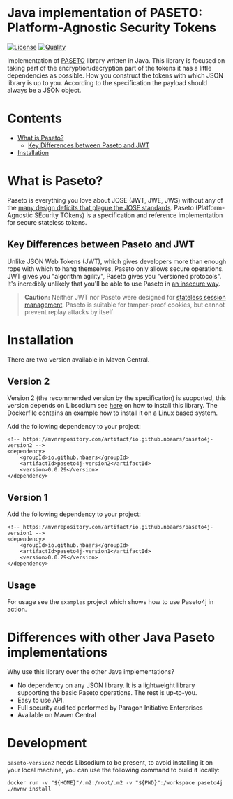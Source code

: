 # Java implementation of PASETO: Platform-Agnostic Security Tokens
[![License](http://img.shields.io/:license-mit-blue.svg)](LICENSE)
[![Quality](https://sonarcloud.io/api/project_badges/quality_gate?project=nbaars_paseto4j)](https://sonarcloud.io/dashboard?id=nbaars_paseto4j)

Implementation of [PASETO](https://github.com/paragonie/paseto) library written in Java. This library is focused
on taking part of the encryption/decryption part of the tokens it has a little dependencies as possible. How you
construct the tokens with which JSON library is up to you. According to the specification the payload should always
be a JSON object.

# Contents
* [What is Paseto?](#what-is-paseto)
  * [Key Differences between Paseto and JWT](#key-differences-between-paseto-and-jwt)
* [Installation](#installation)

# What is Paseto?

Paseto is everything you love about JOSE (JWT, JWE, JWS) without any of the
[many design deficits that plague the JOSE standards](https://paragonie.com/blog/2017/03/jwt-json-web-tokens-is-bad-standard-that-everyone-should-avoid).
Paseto (Platform-Agnostic SEcurity TOkens) is a specification and reference implementation
for secure stateless tokens.

## Key Differences between Paseto and JWT

Unlike JSON Web Tokens (JWT), which gives developers more than enough rope with which to
hang themselves, Paseto only allows secure operations. JWT gives you "algorithm agility",
Paseto gives you "versioned protocols". It's incredibly unlikely that you'll be able to
use Paseto in [an insecure way](https://auth0.com/blog/critical-vulnerabilities-in-json-web-token-libraries).

> **Caution:** Neither JWT nor Paseto were designed for
> [stateless session management](http://cryto.net/~joepie91/blog/2016/06/13/stop-using-jwt-for-sessions/).
> Paseto is suitable for tamper-proof cookies, but cannot prevent replay attacks
> by itself

# Installation

There are two version available in Maven Central.

## Version 2

Version 2 (the recommended version by the specification) is supported, this version depends on Libsodium
see [here](https://download.libsodium.org/doc/installation/) on how to install this library. The Dockerfile 
contains an example how to install it on a Linux based system.

Add the following dependency to your project:

```
<!-- https://mvnrepository.com/artifact/io.github.nbaars/paseto4j-version2 -->
<dependency>
    <groupId>io.github.nbaars</groupId>
    <artifactId>paseto4j-version2</artifactId>
    <version>0.0.29</version>
</dependency>
```

## Version 1 

Add the following dependency to your project:

```
<!-- https://mvnrepository.com/artifact/io.github.nbaars/paseto4j-version1 -->
<dependency>
    <groupId>io.github.nbaars</groupId>
    <artifactId>paseto4j-version1</artifactId>
    <version>0.0.29</version>
</dependency>
```

## Usage

For usage see the `examples` project which shows how to use Paseto4j in action.

# Differences with other Java Paseto implementations

Why use this library over the other Java implementations?

- No dependency on any JSON library. It is a lightweight library supporting the basic Paseto operations. The rest is up-to-you.
- Easy to use API.
- Full security audited performed by Paragon Initiative Enterprises
- Available on Maven Central

# Development

`paseto-version2` needs Libsodium to be present, to avoid installing it on your local machine, you can use the following command to build it locally:

```shell
docker run -v "${HOME}"/.m2:/root/.m2 -v "${PWD}":/workspace paseto4j ./mvnw install     
 ```

